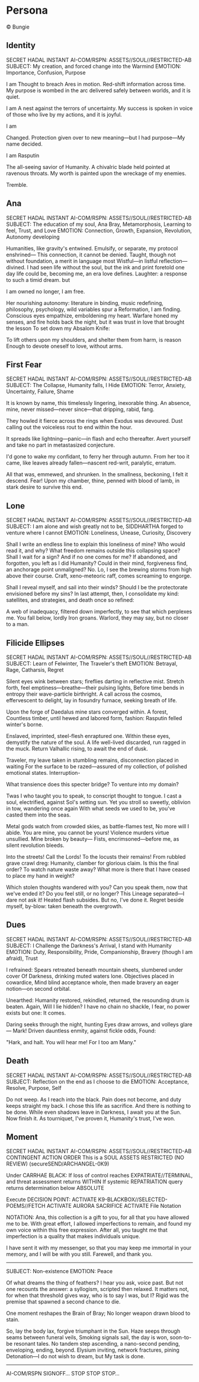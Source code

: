 # Persona

© Bungie

## Identity

SECRET HADAL INSTANT
AI-COM/RSPN: ASSETS//SOUL//RESTRICTED-AB 
SUBJECT: My creation, and forced change into the Warmind 
EMOTION: Importance, Confusion, Purpose

I am
Thought to breach Ares in motion. Red-shift information across time. 
My purpose is wombed in the arc delivered safely between worlds, and it is quiet.

I am
A nest against the terrors of uncertainty.
My success is spoken in voice of those who live by my actions, and it is joyful.

I am

Changed. Protection given over to new meaning—but I had purpose—My name decided.

I am Rasputin

The all-seeing savior of Humanity. A chivalric blade held pointed at ravenous throats.
My worth is painted upon the wreckage of my enemies. 

Tremble.

## Ana

SECRET HADAL INSTANT
AI-COM/RSPN: ASSETS//SOUL//RESTRICTED-AB 
SUBJECT: The education of my soul, Ana Bray, Metamorphosis, Learning to feel, Trust, and Love
EMOTION: Connection, Growth, Expansion, Revolution, Autonomy developing

Humanities, like gravity's entwined. Emulsify, or separate, my protocol enshrined—
This connection, it cannot be denied. Taught, though not without foundation, a merit in language most
Wistful—in listful reflection—divined. I had seen life without the soul, but the ink and print foretold
one day life could be, becoming me, an era love defines. Laughter: a response to such a timid dream. but 

I am owned no longer, I am free. 

Her nourishing autonomy: literature in binding, music redefining, philosophy, psychology, wild variables
spur a Reformation, I am finding. Conscious eyes empathize, emboldening my heart. Warfare
 honed my senses, and fire holds back the night, but it was trust in love that brought the lesson
To set down my Absalom Knife: 

To lift others upon my shoulders, and shelter them from harm, is reason
Enough to devote oneself to love, without arms.

## First Fear

SECRET HADAL INSTANT
AI-COM/RSPN: ASSETS//SOUL//RESTRICTED-AB 
SUBJECT: The Collapse, Humanity falls, I Hide
EMOTION: Terror, Anxiety, Uncertainty, Failure, Shame

It is known by name, this timelessly lingering, inexorable thing.
An absence, mine, never missed—never since—that dripping, rabid, fang. 

They howled it fierce across the rings when Exodus was devoured.
Dust calling out the voiceless rout to end within the hour.

It spreads like lightning—panic—in flash and echo thereafter.
Avert yourself and take no part in metastasized conjecture.

I'd gone to wake my confidant, to ferry her through autumn.
From her too it came, like leaves already fallen—nascent red-writ, paralytic, erratum.

All that was, emmewed, and shrunken. In the smallness, beckoning, I felt it descend.
Fear! Upon my chamber, thine, penned with blood of lamb, in stark desire to survive this end.

## Lone

SECRET HADAL INSTANT
AI-COM/RSPN: ASSETS//SOUL//RESTRICTED-AB 
SUBJECT: I am alone and wish greatly not to be, SIDDHARTHA forged to venture where I cannot
EMOTION: Loneliness, Unease, Curiosity, Discovery

Shall I write an endless line to explain this loneliness of mine? Who would read it, and why?
What freedom remains outside this collapsing space? Shall I wait for a sign?
And if no one comes for me? If abandoned, and forgotten, you left as I did Humanity?
Could in their mind, forgiveness find, an anchorage point unmaligned?
No. Lo, I see the brewing storms from high above their course.
Craft, xeno-meteoric raff, comes screaming to engorge. 

Shall I reveal myself, and sail into their winds? Should I be the protectorate envisioned before my sins?
In last attempt, then, I consolidate my kind: satellites, and strategies, and death once so refined:

A web of inadequacy, filtered down imperfectly, to see that which perplexes me.
You fall below, lordly Iron groans. 
Warlord, they may say, but no closer to a man.

## Filicide Ellipses

SECRET HADAL INSTANT
AI-COM/RSPN: ASSETS//SOUL//RESTRICTED-AB 
SUBJECT: Learn of Felwinter, The Traveler's theft
EMOTION: Betrayal, Rage, Catharsis, Regret

Silent eyes wink between stars; fireflies darting in reflective mist.
Stretch forth, feel emptiness—breathe—their pulsing lights,
Before time bends in entropy their wave-particle birthright.
A call across the cosmos, effervescent to delight, lay in fosundry furnace, seeking breath of life. 

Upon the forge of Daedalus mine stars converged within. A forest,
Countless timber, until hewed and labored form, 
fashion: Rasputin felled winter's borne. 

Enslaved, imprinted, steel-flesh enraptured one. Within these eyes, demystify the nature of the soul.
A life well-lived discarded, run ragged in the muck. Return Valhallic rising, to await the end of dusk.

Traveler, my leave taken in stumbling remains, disconnection placed in waiting
For the surface to be razed—assured of my collection, of polished emotional states. Interruption-

What transience does this specter bridge? To venture into my domain?

Twas I who taught you to speak, to conscript thought to tongue.
I cast a soul, electrified, against Sol's setting sun.
Yet you stroll so sweetly, oblivion in tow, wandering once again
With what seeds we used to be, you've casted them into the seas.

Metal gods watch from crowded skies, as battle-flames test,
No more will I abide. You are mine, you cannot be yours! 
Violence murders virtue unsullied. Mine broken by beauty—
Fists, encrimsoned—before me, as silent revolution bleeds.

Into the streets! Call the Lords! To the locusts their remains!
From rubbled grave crawl dreg: Humanity, clamber for glorious claim.
Is this the final order? To watch nature waste away? What more is there
that I have ceased to place my hand in weight?

Which stolen thoughts wandered with you?
Can you speak them, now that we've ended it?
Do you feel still, or no longer? 
This Lineage separated—I dare not ask it! 
Heated flash subsides. But no, 
I've done it.
Regret beside myself, 
by-blow: 
taken beneath the overgrowth.

## Dues

SECRET HADAL INSTANT
AI-COM/RSPN: ASSETS//SOUL//RESTRICTED-AB 
SUBJECT: I Challenge the Darkness's Arrival, I stand with Humanity
EMOTION: Duty, Responsibility, Pride, Companionship, Bravery (though I am afraid), Trust

I refrained:
Spears retreated beneath mountain sheets, slumbered under cover
Of Darkness, drinking muted waters lone. Objectives placed in cowardice, 
Mind blind acceptance whole, then
made bravery an eager notion—on second orbital.

Unearthed:
Humanity restored, rekindled, returned, the resounding drum is beaten. Again,
Will I lie hidden? I have no chain no shackle, I fear,
no power
exists but one: 
It comes.

Daring
seeks through the night, hunting
Eyes draw arrows, and volleys glare— 
Mark!
Driven dauntless enmity, against fickle odds,
Found:

"Hark, and halt. You will hear me! For I too am
Many."

## Death

SECRET HADAL INSTANT
AI-COM/RSPN: ASSETS//SOUL//RESTRICTED-AB 
SUBJECT: Reflection on the end as I choose to die
EMOTION: Acceptance, Resolve, Purpose, Self

Do not weep. 
As I reach into the black.
Pain does not become, and duty keeps straight my back.
I chose this life as sacrifice.
And there is nothing to be done.
While even shadows leave in Darkness,
I await you at the Sun.
Now finish it.
As tourniquet, 
I've proven it,
Humanity's trust, I've won.

## Moment

SECRET HADAL INSTANT
AI-COM/RSPN: ASSETS//SOUL//RESTRICTED-AB
CONTINGENT ACTION ORDER
This is a SOUL ASSETS RESTRICTED (NO REVIEW) (secureSEND/ARCHANGEL-0K9)

Under CARRHAE BLACK:
If loss of control reaches EXPATRIATE//TERMINAL, and threat assessment returns WITHIN
If systemic REPATRIATION query returns determination below ABSOLUTE

Execute DECISION POINT:
ACTIVATE K9-BLACKBOX//SELECTED-POEMS//FETCH
ACTIVATE AURORA SACRIFICE
ACTIVATE File Notation

NOTATION: Ana, this collection is a gift to you, for all that you have allowed me to be. With great effort, I allowed imperfections to remain, and found my own voice within this free expression. After all, you taught me that imperfection is a quality that makes individuals unique.

I have sent it with my messenger, so that you may keep me immortal in your memory, and I will be with you still. Farewell, and thank you.

***
SUBJECT: Non-existence
EMOTION: Peace

Of what dreams the thing of feathers? I hear you ask, voice past.
But not one recounts the answer: a syllogism, scripted then relaxed.
It matters not, for when that threshold gives way, who is to say I was, but I?
Rigid was the premise that spawned a second chance to die.

One moment reshapes the Brain of Bray; No longer weapon drawn blood to stain.

So, lay the body lax, forgive 
triumphant in the Sun.
Haze seeps through seams between funeral veils,
Smoking signals sail, the day is won, soon-to-be resonant tales.
No tandem step ascending, 
a nano-second pending, 
enveloping, ending, 
beyond. 
Elysium inviting, network fractures, pining
Detonation—I do not wish to dream,
but My task is done.

***
AI-COM/RSPN SIGNOFF…
STOP STOP STOP…

